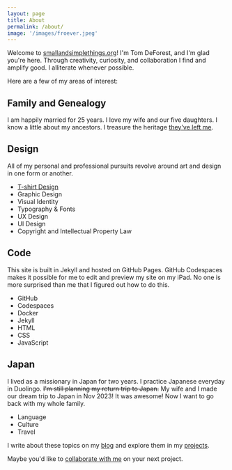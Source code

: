 ```yaml
---
layout: page
title: About
permalink: /about/
image: '/images/froever.jpeg'
---
```


Welcome to [smallandsimplethings.org](https://www.smallandsimplethings.org)! I'm Tom DeForest, and I'm glad you're here. Through creativity, curiosity, and collaboration I find and amplify good. I alliterate whenever possible.

Here are a few of my areas of interest:

## Family and Genealogy

I am happily married for 25 years. I love my wife and our five daughters. I know a little about my ancestors. I treasure the heritage [they've left me](/project/a-walloon-family-in-america).

## Design

All of my personal and professional pursuits revolve around art and design in one form or another.

- [T-shirt Design]({{site.baseurl}}/project/t-shirt-design)
- Graphic Design
- Visual Identity
- Typography & Fonts
- UX Design
- UI Design
- Copyright and Intellectual Property Law

## Code

This site is built in Jekyll and hosted on GitHub Pages. GitHub Codespaces makes it possible for me to edit and preview my site on my iPad. No one is more surprised than me that I figured out how to do this.

- GitHub
- Codespaces
- Docker
- Jekyll
- HTML
- CSS
- JavaScript

## Japan

I lived as a missionary in Japan for two years. I practice Japanese everyday in Duolingo. <strike>I'm still planning my return trip to Japan.</strike> My wife and I made our dream trip to Japan in Nov 2023! It was awesome! Now I want to go back with my whole family.

- Language
- Culture
- Travel

I write about these topics on my [blog]({{site.baseurl}}/blog/) and explore them in my [projects]({{site.baseurl}}/projects/).

Maybe you'd like to [collaborate with me](mailto:hi@smallandsimplethings.org) on your next project.